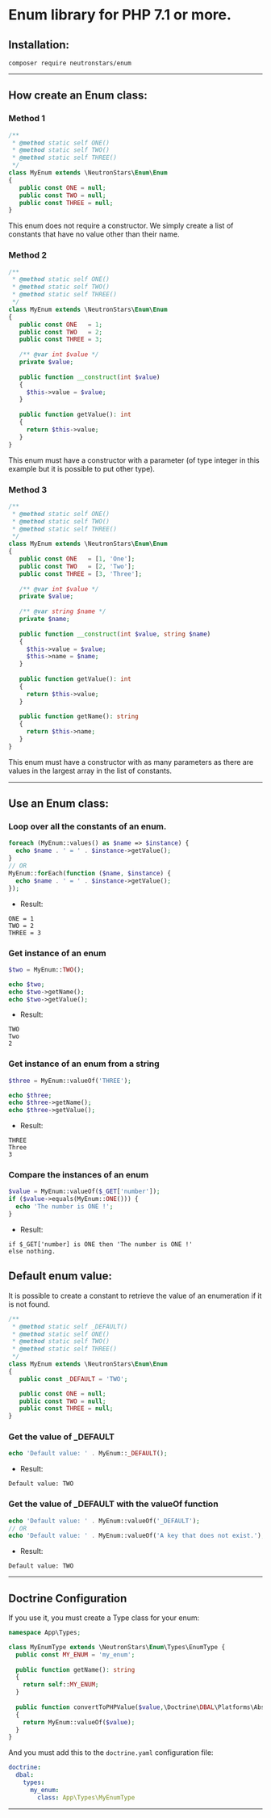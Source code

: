 # Enum library for PHP 7.1 or more.

## Installation:

```
composer require neutronstars/enum
```

---

## How create an Enum class:

### Method 1

```php
/**
 * @method static self ONE()
 * @method static self TWO()
 * @method static self THREE()
 */
class MyEnum extends \NeutronStars\Enum\Enum
{
   public const ONE = null;
   public const TWO = null;
   public const THREE = null;
}
```

This enum does not require a constructor. We simply create a list of constants that have no value other than their name.

### Method 2

```php
/**
 * @method static self ONE()
 * @method static self TWO()
 * @method static self THREE()
 */
class MyEnum extends \NeutronStars\Enum\Enum
{
   public const ONE   = 1;
   public const TWO   = 2;
   public const THREE = 3;
   
   /** @var int $value */
   private $value;
   
   public function __construct(int $value)
   {
     $this->value = $value;
   }
   
   public function getValue(): int
   {
     return $this->value;
   }
}
```

This enum must have a constructor with a parameter (of type integer in this example but it is possible to put other type).

### Method 3

```php
/**
 * @method static self ONE()
 * @method static self TWO()
 * @method static self THREE()
 */
class MyEnum extends \NeutronStars\Enum\Enum
{
   public const ONE   = [1, 'One'];
   public const TWO   = [2, 'Two'];
   public const THREE = [3, 'Three'];
   
   /** @var int $value */
   private $value;
   
   /** @var string $name */
   private $name;
   
   public function __construct(int $value, string $name)
   {
     $this->value = $value;
     $this->name = $name;
   }
   
   public function getValue(): int
   {
     return $this->value;
   }
   
   public function getName(): string
   {
     return $this->name;
   }
}
```

This enum must have a constructor with as many parameters as there are values in the largest array in the list of constants.

---

## Use an Enum class:

### Loop over all the constants of an enum.

```php
foreach (MyEnum::values() as $name => $instance) {
  echo $name . ' = ' . $instance->getValue();
}
// OR
MyEnum::forEach(function ($name, $instance) {
  echo $name . ' = ' . $instance->getValue();
});
```

- Result:

```
ONE = 1
TWO = 2
THREE = 3
```

### Get instance of an enum

```php
$two = MyEnum::TWO();

echo $two;
echo $two->getName();
echo $two->getValue();
```

- Result:

```
TWO
Two
2
```

### Get instance of an enum from a string

```php
$three = MyEnum::valueOf('THREE');

echo $three;
echo $three->getName();
echo $three->getValue();
```

- Result:

```
THREE
Three
3
```

### Compare the instances of an enum

```php
$value = MyEnum::valueOf($_GET['number']);
if ($value->equals(MyEnum::ONE())) {
  echo 'The number is ONE !';
}
```

- Result:

```
if $_GET['number] is ONE then 'The number is ONE !'
else nothing.
```

## Default enum value:

It is possible to create a constant to retrieve the value of an enumeration if it is not found.

```php
/**
 * @method static self _DEFAULT()
 * @method static self ONE()
 * @method static self TWO()
 * @method static self THREE()
 */
class MyEnum extends \NeutronStars\Enum\Enum
{
   public const _DEFAULT = 'TWO';

   public const ONE = null;
   public const TWO = null;
   public const THREE = null;
}
```

### Get the value of _DEFAULT

```php
echo 'Default value: ' . MyEnum::_DEFAULT();
```

- Result:

```
Default value: TWO
```

### Get the value of _DEFAULT with the valueOf function

```php
echo 'Default value: ' . MyEnum::valueOf('_DEFAULT');
// OR
echo 'Default value: ' . MyEnum::valueOf('A key that does not exist.');
```

- Result:

```
Default value: TWO
```

---

## Doctrine Configuration

If you use it, you must create a Type class for your enum:

```php
namespace App\Types;

class MyEnumType extends \NeutronStars\Enum\Types\EnumType {
  public const MY_ENUM = 'my_enum';
  
  public function getName(): string
  {
    return self::MY_ENUM;
  }
  
  public function convertToPHPValue($value,\Doctrine\DBAL\Platforms\AbstractPlatform $platform): MyEnum
  {
    return MyEnum::valueOf($value);
  }
}
```

And you must add this to the `doctrine.yaml` configuration file:

```yml
doctrine:
  dbal:
    types:
      my_enum:
        class: App\Types\MyEnumType
```

---
